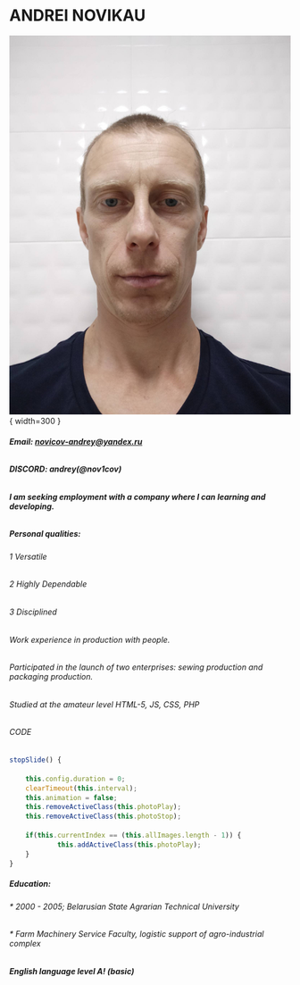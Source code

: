 # ANDREI NOVIKAU 
![](images/CV%20Photo.jpg){ width=300 }
###### **Email: novicov-andrey@yandex.ru**
###### **DISCORD: andrey(@nov1cov)**
###### **I am seeking employment with a company where I can learning and developing.**
#####  Personal qualities:
###### 1 *Versatile*
###### 2 *Highly Dependable*
###### 3 *Disciplined*

###### *Work experience in production with people.*
###### *Participated in the launch of two enterprises: sewing production and packaging production.*
###### *Studied at the amateur level HTML-5, JS, CSS, PHP*
###### CODE
```javascript
stopSlide() { 

    this.config.duration = 0;
    clearTimeout(this.interval);
    this.animation = false;
    this.removeActiveClass(this.photoPlay);
    this.removeActiveClass(this.photoStop);        

    if(this.currentIndex == (this.allImages.length - 1)) {            
            this.addActiveClass(this.photoPlay);
    }            
}
```

##### Education:
###### * *2000 - 2005;  Belarusian State Agrarian Technical University*
###### * *Farm Machinery Service Faculty,  logistic support of agro-industrial complex*

##### English language level A! (basic)
